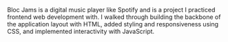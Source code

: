 Bloc Jams is a digital music player like Spotify and is a project I practiced frontend web development with. I walked through building the backbone of the application layout with HTML, added styling and responsiveness using CSS, and implemented interactivity with JavaScript.

